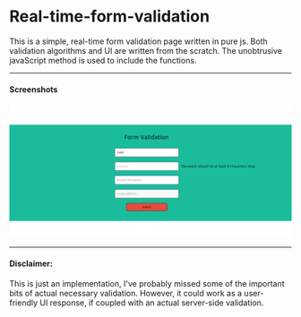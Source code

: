 # Real-time-form-validation

This is a simple, real-time form validation page written in pure js.
Both validation algorithms and UI are written from the scratch.
The unobtrusive javaScript method is used to include the functions.

____

#### Screenshots

![picture alt](https://raw.githubusercontent.com/Dauta/Real-time-form-validation/master/demo1.png)

____

#### Disclaimer:

This is just an implementation, I've probably missed some of the important bits of actual necessary validation. However, it could work as a user-friendly UI response, if coupled with an actual server-side validation.
